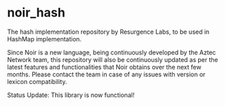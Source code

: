 # noir_hash
The hash implementation repository by Resurgence Labs, to be used in HashMap implementation.

Since Noir is a new language, being continuously developed by the Aztec Network team, this repository will also be continuously updated as per the latest features and functionalities that Noir obtains over the next few months. Please contact the team in case of any issues with version or lexicon compatibility.


Status Update: This library is now functional!
